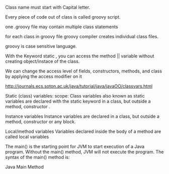 Class name must start with Capital letter.

Every piece of code out of class is called groovy script.

one .groovy file may contain multiple class statements 

for each class in groovy file groovy compiler creates individual class files.

groovy is case sensitive language.

With the Keyword static , you can access the  method ||  variable without creating object/instace of the class. 

We can change the access level of fields, constructors, methods, and class by applying the access modifier on it

http://journals.ecs.soton.ac.uk/java/tutorial/java/javaOO/classvars.html

Static (class) variables:   scope:
Class variables also known as static variables are declared with the static keyword in a class, but outside a method, constructor .


Instance variables
Instance variables are declared in a class, but outside a method, constructor or any block.

Local/method  variables
Variables declared inside the body of a method are called local variables



The main() is the starting point for JVM to start execution of a Java program. Without the main() method, JVM will not execute the program. The syntax of the main() method is:

Java Main Method
